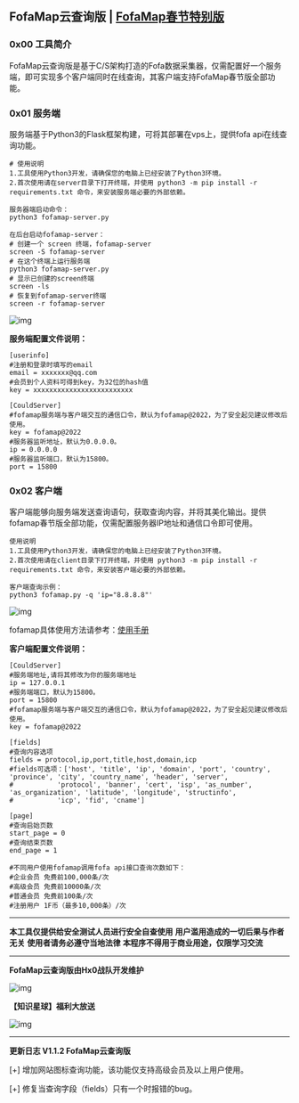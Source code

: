 ## FofaMap云查询版 | [FofaMap春节特别版](https://github.com/asaotomo/FofaMap)

### 0x00 工具简介

FofaMap云查询版是基于C/S架构打造的Fofa数据采集器，仅需配置好一个服务端，即可实现多个客户端同时在线查询，其客户端支持FofaMap春节版全部功能。

### 0x01 服务端

服务端基于Python3的Flask框架构建，可将其部署在vps上，提供fofa api在线查询功能。

```plain
# 使用说明
1.工具使用Python3开发，请确保您的电脑上已经安装了Python3环境。
2.首次使用请在server目录下打开终端，并使用 python3 -m pip install -r requirements.txt 命令，来安装服务端必要的外部依赖。

服务器端启动命令：
python3 fofamap-server.py

在后台启动fofamap-server：
# 创建一个 screen 终端，fofamap-server
screen -S fofamap-server
# 在这个终端上运行服务端
python3 fofamap-server.py
# 显示已创建的screen终端 
screen -ls  
# 恢复到fofamap-server终端
screen -r fofamap-server
```

![img](https://cdn.nlark.com/yuque/0/2022/png/12839102/1644202822251-419c4cef-1819-4260-b6ff-689ccb779c5f.png)

**服务端配置文件说明：**

```plain
[userinfo]
#注册和登录时填写的email
email = xxxxxxx@qq.com
#会员到个人资料可得到key，为32位的hash值
key = xxxxxxxxxxxxxxxxxxxxxxxxx

[CouldServer]
#fofamap服务端与客户端交互的通信口令，默认为fofamap@2022，为了安全起见建议修改后使用。
key = fofamap@2022
#服务器监听地址，默认为0.0.0.0。
ip = 0.0.0.0
#服务器监听端口，默认为15800。
port = 15800
```

### 0x02 客户端

客户端能够向服务端发送查询语句，获取查询内容，并将其美化输出。提供fofamap春节版全部功能，仅需配置服务器IP地址和通信口令即可使用。

```plain
使用说明
1.工具使用Python3开发，请确保您的电脑上已经安装了Python3环境。
2.首次使用请在client目录下打开终端，并使用 python3 -m pip install -r requirements.txt 命令，来安装客户端必要的外部依赖。

客户端查询示例：
python3 fofamap.py -q 'ip="8.8.8.8"'

```

![img](https://cdn.nlark.com/yuque/0/2022/png/12839102/1644202838077-3415f8b7-9278-49a7-b1a5-b7ab98fe246f.png)

fofamap具体使用方法请参考：[使用手册](https://github.com/asaotomo/FofaMap/blob/1.1.1/README.md)


**客户端配置文件说明：**

```plain
[CouldServer]
#服务端地址,请将其修改为你的服务端地址
ip = 127.0.0.1
#服务端端口，默认为15800。
port = 15800
#fofamap服务端与客户端交互的通信口令，默认为fofamap@2022，为了安全起见建议修改后使用。
key = fofamap@2022

[fields]
#查询内容选项
fields = protocol,ip,port,title,host,domain,icp
#fields可选项：['host', 'title', 'ip', 'domain', 'port', 'country', 'province', 'city', 'country_name', 'header', 'server',
#           'protocol', 'banner', 'cert', 'isp', 'as_number', 'as_organization', 'latitude', 'longitude', 'structinfo',
#           'icp', 'fid', 'cname']

[page]
#查询启始页数
start_page = 0
#查询结束页数
end_page = 1

#不同用户使用fofamap调用fofa api接口查询次数如下：
#企业会员 免费前100,000条/次
#高级会员 免费前10000条/次
#普通会员 免费前100条/次
#注册用户 1F币（最多10,000条）/次
```

------

**本工具仅提供给安全测试人员进行安全自查使用** **用户滥用造成的一切后果与作者无关** **使用者请务必遵守当地法律** **本程序不得用于商业用途，仅限学习交流**

------

**FofaMap云查询版由Hx0战队开发维护**

![img](https://cdn.nlark.com/yuque/0/2022/png/12839102/1644203339831-1825b745-a60c-4d5e-a404-c4f3619b5ba4.png)

**【知识星球】福利大放送**

![img](https://cdn.nlark.com/yuque/0/2022/png/12839102/1644203330870-bf61f798-287b-419f-89a4-fecc558ed858.png)

---

**更新日志 V1.1.2 FofaMap云查询版**

[+] 增加网站图标查询功能，该功能仅支持高级会员及以上用户使用。

[+] 修复当查询字段（fields）只有一个时报错的bug。

